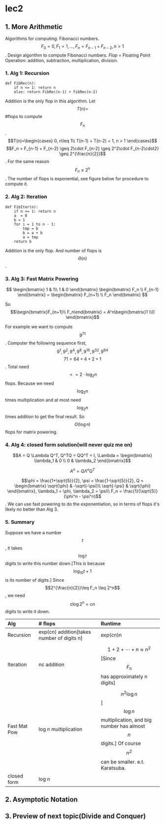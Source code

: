 # lec2

## 1. More Arithmetic

Algorithms for computing: Fibonacci numbers.$$F_0 = 0, F_1 = 1,\dots ,F_n = F_{n-1} + F_{n-2}, n > 1$$. Design algorithm to compute Fibonacci numbers. _Flop_ = Floating Point Operation: addition, subtraction, multiplication, division.

### 1. Alg 1: Recursion

```text
def FibRec(n):
    if n <= 1: return n
    else: return FibRec(n-1) + FibRec(n-2)
```

Addition is the only flop in this algorithm. Let $$T(n)=$$ \#flops to compute $$F_n$$. $$T(n)=\begin{cases} 0, n\leq 1\\ T(n-1) + T(n-2) + 1, n > 1 \end{cases}$$ $$F_n = F_{n-1} + F_{n-2} \geq 2\cdot F_{n-2} \geq 2^2\cdot F_{n-2\cdot2} \geq 2^{\frac{n}{2}}$$. For the same reason $$F_n \leq 2^n$$. The number of flops is exponential, see figure below for procedure to compute it. 

### 2. Alg 2: Iteration

```text
def FibIter(n):
    if n <= 1: return n
    a  = 0
    b = 1
    for i = 1 to n - 1:
        tmp = b
        b = a + b
        a = tmp
    return b
```

Addition is the only flop. And number of flops is $$\Theta(n)$$.

### 3. Alg 3: Fast Matrix Powering

$$
\begin{bmatrix}
    1 & 1\\
    1 & 0
\end{bmatrix} \begin{bmatrix}
    F_n \\
    F_{n-1}
\end{bmatrix} = \begin{bmatrix}
    F_{n+1} \\
    F_n
\end{bmatrix}
$$

So $$\begin{bmatrix}F_{n+1}\\ F_n\end{bmatrix} = A^n\begin{bmatrix}1 \\0 \end{bmatrix}$$

For example we want to compute $$9^{71}$$. Computer the following sequence first, $$9^1, 9^2, 9^4, 9^8, 9^{16}, 9^{32}, 9^{64}$$ $$71 = 64 + 4 + 2 + 1$$. Total need $$<= 2 \cdot \log_2{n}$$ flops. Because we need $$\log_2{n}$$ times multiplication and at most need $$\log_2{n}$$ times addition to get the final result. So $$O(\log n)$$ flops for matrix powering.

### 4. Alg 4: closed form solution\(will never quiz me on\)

$$A = Q \Lambda Q^T, Q^TQ = QQ^T = I, \Lambda = \begin{bmatrix} \lambda_1 & 0 \\ 0 & \lambda_2 \end{bmatrix}$$

$$
A^n = Q\Lambda^nQ^T
$$

$$\phi = \frac{1+\sqrt{5}}{2}, \psi = \frac{1-\sqrt{5}}{2}, Q = \begin{bmatrix} \sqrt{\phi} & -\sqrt{-\psi}\\ \sqrt{-\psi} & \sqrt{\phi} \end{bmatrix}, \lambda_1 = \phi, \lambda_2 = \psi\\ F_n = \frac{1}{\sqrt{5}}(\phi^n - \psi^n)$$. We can use fast powering to do the exponentiation, so in terms of flops it's likely no better than Alg 3.

### 5. Summary

Suppose we have a number $$t$$, it takes $$\log t$$ digits to write this number down.\[This is because $$\log_{10}t + 1$$ is its number of digits.\] Since $$2^{\frac{n}{2}}\leq F_n \leq 2^n$$, we need $$c\log 2^n = c n$$ digits to write it down.

| Alg | \# flops | Runtime |
| :--- | :--- | :--- |
| Recursion | exp\(cn\) addition\[takes number of digits n\] | exp\(cn\)n |
| Iteration | nc addition | $$1+2+\cdots+n \approx n^2$$\[Since $$F_n$$ has approximately n digits\] |
| Fast Mat Pow | log n multiplication | $$n^2\log n$$\[$$\log n$$ multiplication, and big number has almost $$n$$ digits.\] Of course $$n^2$$ can be smaller. e.t. Karatsuba. |
| closed form | log n |  |

## 2. Asymptotic Notation

## 3. Preview of next topic\(Divide and Conquer\)

